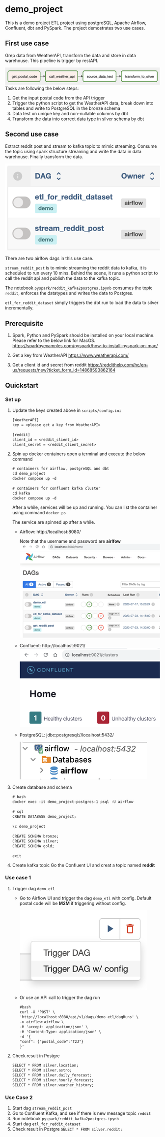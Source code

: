 # demo_project
This is a demo project ETL project using postgreSQL, Apache Airflow, Confluent, dbt and PySpark.
The project demostrates two use cases.


## First use case
Grep data from WeatherAPI, transform the data and store in data warehouse.
This pipeline is trigger by restAPI.

![use case 1](./docs/use_case_1.png)
Tasks are following the below steps:
1. Get the input postal code from the API trigger
1. Trigger the python script to get the WeatherAPI data, break down into tables and write to PostgreSQL in the bronze schema
1. Data test on unique key and non-nullable columns by dbt
1. Transform the data into correct data type in silver schema by dbt

## Second use case
Extract reddit post and stream to kafka topic to mimic streaming. Consume the topic using spark structure streaming and write the data in data warehouse. Finally transform the data.

![use case 2](./docs/use_case_2.png)

There are two airlfow dags in this use case.

`stream_reddit_post` is to mimic streaming the reddit data to kafka, it is scheduled to run every 10 mins. Behind the scene, it runs a python script to call the reddit api and publish the data to the kafka topic.

The notebook `pyspark/reddit_kafka2postgres.ipynb` consumes the topic `reddit`, enforces the datatypes and writes the data to Postgres.

`etl_for_reddit_dataset` simply triggers the dbt run to load the data to silver incrementally.


## Prerequisite
1. Spark, Python and PySpark should be installed on your local machine. Please refer to the below link for MacOS.
https://sparkbyexamples.com/pyspark/how-to-install-pyspark-on-mac/

1. Get a key from WeatherAPI https://www.weatherapi.com/
1. Get a client id and secret from reddit https://reddithelp.com/hc/en-us/requests/new?ticket_form_id=14868593862164


## Quickstart

### Set up
1. Update the keys created above in `scripts/config.ini`
   ```
   [WeatherAPI]
   key = <please get a key from WeatherAPI>

   [reddit]
   client_id = <reddit_client_id>
   client_secret = <reddit_client_secret>
   ```

1. Spin up docker containers
   open a terminal and execute the below command
   ```
   # containers for airflow, postgreSQL and dbt
   cd demo_project
   docker compose up -d

   # containers for confluent kafka cluster
   cd kafka
   docker compose up -d
   ```
   After a while, services will be up and running.
   You can list the container using command `docker ps`

   The service are spinned up after a while.

   - Airflow:    http://localhost:8080/

      Note that the username and password are **airlfow**
      ![Airflow UI](./docs/airflow_ui.png)

   - Confluent:  http://localhost:9021/
      ![Confluent UI](./docs/confluent_ui.png)

   - PostgreSQL: jdbc:postgresql://localhost:5432/

      ![PostgreSQL](./docs/postgres.png)


1. Create database and schema
   ```
   # bash
   docker exec -it demo_project-postgres-1 psql -U airflow

   # sql
   CREATE DATABASE demo_project;

   \c demo_project

   CREATE SCHEMA bronze;
   CREATE SCHEMA silver;
   CREATE SCHEMA gold;

   exit
   ```

1. Create kafka topic
   Go the Confluent UI and creat a topic named **reddit**

### Use case 1
1. Trigger dag `demo_etl`
   - Go to Airflow UI and trigger the dag `demo_etl` with config. Default postal code will be **M2M** if triggering without config.

      ![use_case1_trigger](./docs/use_case1_trigger.png)
   
   - Or use an API call to trigger the dag run
      ```
      #bash
      curl -X 'POST' \
      'http://localhost:8080/api/v1/dags/demo_etl/dagRuns' \
      -u airflow:airflow \
      -H 'accept: application/json' \
      -H 'Content-Type: application/json' \
      -d '{
      "conf": {"postal_code":"T2J"}
      }'
      ```

1. Check result in Postgre
   ```
   SELECT * FROM silver.location;
   SELECT * FROM silver.astro;
   SELECT * FROM silver.daily_forecast;
   SELECT * FROM silver.hourly_forecast;
   SELECT * FROM silver.weather_history;
   ```

### Use Case 2
1. Start dag `stream_reddit_post`
1. Go to Confluent Kafka, and see if there is new message topic `reddit`
1. Run notebook `pyspark/reddit_kafka2postgres.ipynb`
1. Start dag `etl_for_reddit_dataset`
1. Check result in Postgre
   `SELECT * FROM silver.reddit;`